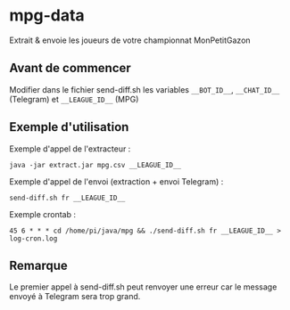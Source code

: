 # mpg-data
Extrait &amp; envoie les joueurs de votre championnat MonPetitGazon

## Avant de commencer
Modifier dans le fichier send-diff.sh les variables `__BOT_ID__`, `__CHAT_ID__` (Telegram) et `__LEAGUE_ID__` (MPG)

## Exemple d'utilisation
Exemple d'appel de l'extracteur :
```
java -jar extract.jar mpg.csv __LEAGUE_ID__
```

Exemple d'appel de l'envoi (extraction + envoi Telegram) :
```
send-diff.sh fr __LEAGUE_ID__
```

Exemple crontab :
```
45 6 * * * cd /home/pi/java/mpg && ./send-diff.sh fr __LEAGUE_ID__ > log-cron.log
```

## Remarque
Le premier appel à send-diff.sh peut renvoyer une erreur car le message envoyé à Telegram sera trop grand.
